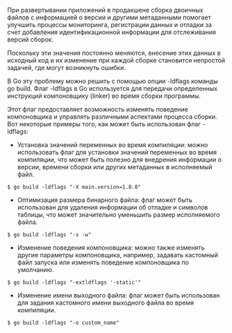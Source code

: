 При развертывании приложений в продакшене сборка двоичных файлов с информацией о версии и другими метаданными помогает улучшить процессы мониторинга, регистрации данных и отладки за счет добавления идентификационной информации для отслеживания версий сборок.

Поскольку эти значения постоянно меняются, внесение этих данных в исходный код и их изменение при каждой сборке становится непростой задачей, где могут возникнуть ошибки. 

В Go эту проблему можно решить с помощью опции -ldflags команды go build. Флаг -ldflags в Go используется для передачи определенных инструкций компоновщику (linker) во время сборки программы. 

Этот флаг предоставляет возможность изменять поведение компоновщика и управлять различными аспектами процесса сборки. Вот некоторые примеры того, как может быть использован флаг -ldflags:

- Установка значений переменных во время компиляции: можно использовать флаг для установки значений переменных во время компиляции, что может быть полезно для внедрения информации о версии, времени сборки или других метаданных в исполняемый файл.
```
$ go build -ldflags "-X main.version=1.0.0"
```

- Оптимизация размера бинарного файла: флаг может быть использован для удаления информации об отладке и символов таблицы, что может значительно уменьшить размер исполняемого файла.
```
$ go build -ldflags "-s -w"
```

- Изменение поведения компоновщика: можно также изменять другие параметры компоновщика, например, задавать кастомный файл запуска или изменять поведение компоновщика по умолчанию.
```
$ go build -ldflags "-extldflags '-static'"
```

- Изменение имени выходного файла: флаг может быть использован для задания кастомного имени выходного файла во время компиляции.
```
$ go build -ldflags "-o custom_name"
```